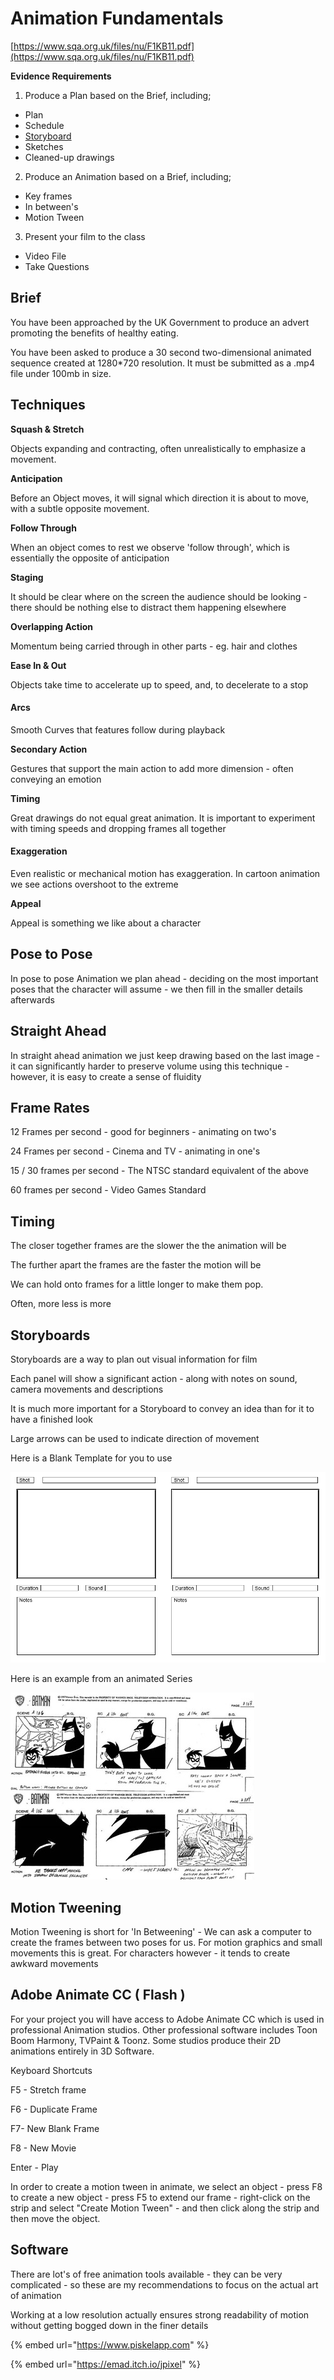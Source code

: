 # Animation Fundamentals

[https://www.sqa.org.uk/files/nu/F1KB11.pdf](https://www.sqa.org.uk/files/nu/F1KB11.pdf)

**Evidence Requirements**

1. Produce a Plan based on the Brief, including;

* Plan
* Schedule
* [Storyboard](https://tutor.neocities.org/Storyboard.doc)
* Sketches
* Cleaned-up drawings

2. Produce an Animation based on a Brief, including;

* Key frames
* In between's
* Motion Tween

3. Present your film to the class

* Video File
* Take Questions

## Brief

You have been approached by the UK Government to produce an advert promoting the benefits of healthy eating.

You have been asked to produce a 30 second two-dimensional animated sequence created at 1280\*720 resolution. It must be submitted as a .mp4 file under 100mb in size.

## Techniques

**Squash & Stretch**

Objects expanding and contracting, often unrealistically to emphasize a movement.

**Anticipation**

Before an Object moves, it will signal which direction it is about to move, with a subtle opposite movement. 

**Follow Through**

When an object comes to rest we observe 'follow through', which is essentially the opposite of anticipation

**Staging**

It should be clear where on the screen the audience should be looking - there should be nothing else to distract them happening elsewhere

**Overlapping Action**

Momentum being carried through in other parts - eg. hair and clothes

**Ease In & Out**

Objects take time to accelerate up to speed, and, to decelerate to a stop

#### Arcs

Smooth Curves that features follow during playback

**Secondary Action**

Gestures that support the main action to add more dimension - often conveying an emotion

**Timing**

Great drawings do not equal great animation. It is important to experiment with timing speeds and dropping frames all together

#### Exaggeration

Even realistic or mechanical motion has exaggeration. In cartoon animation we see actions overshoot to the extreme

**Appeal**

Appeal is something we like about a character

## Pose to Pose

In pose to pose Animation we plan ahead - deciding on the most important poses that the character will assume - we then fill in the smaller details afterwards

## Straight Ahead

In straight ahead animation we just keep drawing based on the last image - it can significantly harder to preserve volume using this technique - however, it is easy to create a sense of fluidity

## Frame Rates

12 Frames per second - good for beginners - animating on two's

24 Frames per second - Cinema and TV - animating in one's

15 / 30 frames per second - The NTSC standard equivalent of the above

60 frames per second - Video Games Standard

## Timing

The closer together frames are the slower the the animation will be

The further apart the frames are the faster the motion will be

We can hold onto frames for a little longer to make them pop. 

Often, more less is more

## Storyboards

Storyboards are a way to plan out visual information for film

Each panel will show a significant action - along with notes on sound, camera movements and descriptions

It is much more important for a Storyboard to convey an idea than for it to have a finished look

Large arrows can be used to indicate direction of movement

Here is a Blank Template for you to use

![](../../../.gitbook/assets/storyboard.png)

Here is an example from an animated Series

![](../../../.gitbook/assets/image%20%281%29.png)

## Motion Tweening

Motion Tweening is short for 'In Betweening' - We can ask a computer to create the frames between two poses for us. For motion graphics and small movements this is great. For characters however -  it tends to create awkward movements

## Adobe Animate CC \( Flash \)

For your project you will have access to Adobe Animate CC which is used in professional Animation studios. Other professional software includes Toon Boom Harmony, TVPaint & Toonz. Some studios produce their 2D animations entirely in 3D Software.

Keyboard Shortcuts

F5 - Stretch frame

F6 - Duplicate Frame

F7-  New Blank Frame

F8 - New Movie

Enter - Play

In order to create a motion tween in animate, we select an object - press F8 to create a new object - press F5 to extend our frame - right-click on the strip and select "Create Motion Tween" - and then click along the strip and then move the object.

## Software

There are lot's of free animation tools available - they can be very complicated - so these are my recommendations to focus on the actual art of animation

Working at a low resolution actually ensures strong readability of motion without getting bogged down in the finer details

{% embed url="https://www.piskelapp.com" %}

{% embed url="https://emad.itch.io/jpixel" %}



